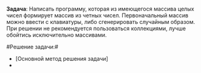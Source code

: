 **Задача**: Написать программу, которая из имеющегося массива целых чисел формирует массив из четных чисел. 
Первоначальный массив можно ввести с клавиатуры, либо сгенерировать случайным образом. 
При решении не рекомендуется пользоваться коллекциями, лучше обойтись исключительно массивами.

#Решение задачи:#
- [Основной метод решения задачи] 
- 
